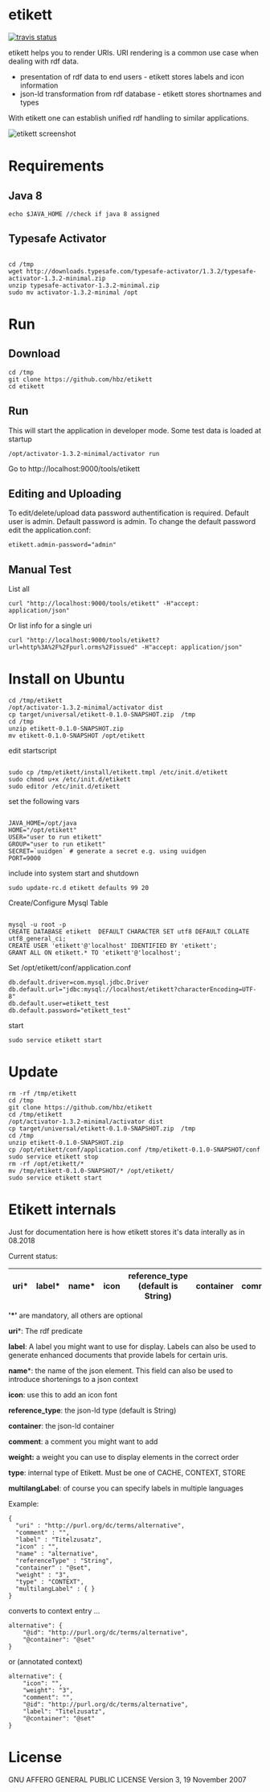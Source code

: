 # etikett 

[![travis status](https://travis-ci.org/hbz/etikett.svg?branch=master)](https://travis-ci.org/hbz/etikett)

etikett helps you to render URIs. URI rendering is a common use case when dealing with rdf data. 
 
- presentation of rdf data to end users - etikett stores labels and icon information 
- json-ld transformation from rdf database - etikett stores shortnames and types 

With etikett one can establish unified rdf handling to similar applications. 

![etikett screenshot](screen.png)

# Requirements

## Java 8

`echo $JAVA_HOME //check if java 8 assigned`

## Typesafe Activator

```

cd /tmp
wget http://downloads.typesafe.com/typesafe-activator/1.3.2/typesafe-activator-1.3.2-minimal.zip
unzip typesafe-activator-1.3.2-minimal.zip
sudo mv activator-1.3.2-minimal /opt
```

# Run

## Download

```
cd /tmp
git clone https://github.com/hbz/etikett
cd etikett
```

## Run

This will start the application in developer mode. Some test data is loaded at startup

`/opt/activator-1.3.2-minimal/activator run`

Go to http://localhost:9000/tools/etikett

## Editing and Uploading

To edit/delete/upload data password authentification is required. Default user is admin. Default password is admin. To change the default password edit the application.conf:

`etikett.admin-password="admin"`

## Manual Test

List all

`curl "http://localhost:9000/tools/etikett" -H"accept: application/json"`

Or list info for a single uri

`curl "http://localhost:9000/tools/etikett?url=http%3A%2F%2Fpurl.orms%2Fissued" -H"accept: application/json"`

# Install on Ubuntu

``` 
cd /tmp/etikett
/opt/activator-1.3.2-minimal/activator dist
cp target/universal/etikett-0.1.0-SNAPSHOT.zip  /tmp
cd /tmp
unzip etikett-0.1.0-SNAPSHOT.zip
mv etikett-0.1.0-SNAPSHOT /opt/etikett
```


edit startscript

```

sudo cp /tmp/etikett/install/etikett.tmpl /etc/init.d/etikett
sudo chmod u+x /etc/init.d/etikett
sudo editor /etc/init.d/etikett
```

set the following vars

```

JAVA_HOME=/opt/java
HOME="/opt/etikett"
USER="user to run etikett"
GROUP="user to run etikett"
SECRET=`uuidgen` # generate a secret e.g. using uuidgen
PORT=9000
```

include into system start and shutdown

`sudo update-rc.d etikett defaults 99 20`

Create/Configure Mysql Table

```

mysql -u root -p
CREATE DATABASE etikett  DEFAULT CHARACTER SET utf8 DEFAULT COLLATE utf8_general_ci;
CREATE USER 'etikett'@'localhost' IDENTIFIED BY 'etikett';
GRANT ALL ON etikett.* TO 'etikett'@'localhost';
```

Set /opt/etikett/conf/application.conf

```
db.default.driver=com.mysql.jdbc.Driver
db.default.url="jdbc:mysql://localhost/etikett?characterEncoding=UTF-8"
db.default.user=etikett_test
db.default.password="etikett_test"
```

start

`sudo service etikett start`

# Update

```
rm -rf /tmp/etikett
cd /tmp
git clone https://github.com/hbz/etikett
cd /tmp/etikett
/opt/activator-1.3.2-minimal/activator dist
cp target/universal/etikett-0.1.0-SNAPSHOT.zip  /tmp
cd /tmp
unzip etikett-0.1.0-SNAPSHOT.zip
cp /opt/etikett/conf/application.conf /tmp/etikett-0.1.0-SNAPSHOT/conf
sudo service etikett stop
rm -rf /opt/etikett/*
mv /tmp/etikett-0.1.0-SNAPSHOT/* /opt/etikett/
sudo service etikett start
```
# Etikett internals


Just for documentation here is how etikett stores it's data interally as in 08.2018

Current status:

|    uri*    |    label*    |    name*    | icon |    reference_type (default is String)    |    container    |    comment    |    weight    | type | multilangLabel |
|-----------|-----------|-----------|-----------|------------|-----------|-----------|-----------|-----------|-----------|

**'*'** are mandatory, all others are optional

**uri***: The rdf predicate 

**label**: A label you might want to use for display. Labels can also be used to generate enhanced documents that provide labels for certain uris. 

**name***: the name of the json element. This field can also be used to introduce shortenings to a json context 

**icon**: use this to add an icon font 

**reference_type**: the json-ld type (default is String)

**container**: the json-ld container 

**comment**: a comment you might want to add 

**weight:** a weight you can use to display elements in the correct order

**type**: internal type of Etikett. Must be one of CACHE, CONTEXT, STORE

**multilangLabel**: of course you can specify labels in multiple languages 


Example:

```
{
  "uri" : "http://purl.org/dc/terms/alternative",
  "comment" : "",
  "label" : "Titelzusatz",
  "icon" : "",
  "name" : "alternative",
  "referenceType" : "String",
  "container" : "@set",
  "weight" : "3",
  "type" : "CONTEXT",
  "multilangLabel" : { }
}
```
converts to context entry ...
```
alternative": {
    "@id": "http://purl.org/dc/terms/alternative",
    "@container": "@set"
}
```
or (annotated context)
```
alternative": {
    "icon": "",
    "weight": "3",
    "comment": "",
    "@id": "http://purl.org/dc/terms/alternative",
    "label": "Titelzusatz",
    "@container": "@set"
}
```


# License

GNU AFFERO GENERAL PUBLIC LICENSE 
Version 3, 19 November 2007
